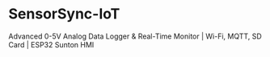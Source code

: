 # SensorSync-IoT
Advanced 0-5V Analog Data Logger &amp; Real-Time Monitor | Wi-Fi, MQTT, SD Card | ESP32 Sunton HMI
